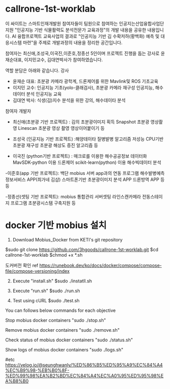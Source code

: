 # callrone-1st-worklab
이 싸이트는 스마트인재개발원 참여자들이 팀원으로 참여하는
인공지는산업융합사업단 지원 "인공지능 기반 식물활력도 분석전문가 교육과정"의 개발 내용을 
공유한 내용입니다.
AI 융합프로젝트 교육사업의 결과로 "인공지능 기반  김 수확저하(황백화) 예측 및 대응시스템 마련"을 주제로
개발과정의 내용을 정리한 공간입니다.

참여자는 최신애,조성국,이국진,이준호,정종선 5인이며
프로젝트 진행을 돕는 강사로 윤재순대표, 이지민교수, 김대연박사가 참여하였습니다.

역할 분담은 아래와 같습니다.
강사
 - 윤재순 대표: 초분광 카메라 광학계, 드론제어를 위한 Mavlink및 ROS 기초교육
 - 이지민 교수: 인공지능 기초(yolo-클래검사), 초분광 카메라 재구성 인공지능, 해수데이터 분석 인공지능 교육
 - 김대연 박사: 식생(김)지수 분석을 위한 강의, 해수데이타 분석 

참여자 개발자
 - 최신애(초분광 기반 프로젝트) : 김의 초분광이미지 획득
                                Snapshot 초분광 영상촬영
                                Linescan 초분광 영상 촬영
                                영상이어붙이기 등

 - 조성국 (인공지능 기반 프로젝트) :해양데이타 질병발병 알고리즘
                                  저성능 CPU기반 초분광 재구성
                                  초분광 해상도 증진 알고리즘 등
                                  
 - 이국진 (python기반 프로젝트) : 매크로를 이용한 해수공공정보 데이터화
                                MavSDK-python 이용 드론제어
                                scikit-learn(python) 이용 해수빅데이터 분석

 -이준호(app 기반 프로젝트): 백단 mobius 서버 app과의 연동 프로그램
                           해수발병예측정보서비스 APP(최가네 김샵)
                           스마트폰기반 초분광이미지 분석 APP
                           드론방역 APP 등등

 -정종선(셋팅 기반 프로젝트): mobius 통합관리 서버셋팅
                           라인스캔카메라 전동스테이지 프로그램
                           초분광시스템 구축지원 등


# docker 기반 mobius 설치
1. Download Mobius_Docker from KETI's git repository

$sudo git clone https://github.com/3hgoods/callrone-1st-worklab.git
$cd callrone-1st-worklab
$chmod +x *.sh


도커버전 확인
ref https://runebook.dev/ko/docs/docker/compose/compose-file/compose-versioning/index

2. Execute "install.sh"
$sudo ./instatll.sh

3. Execute "run.sh"
$sudo ./run.sh

4. Test using cURL
$sudo ./test.sh



You can follows below commands for each objective

Stop mobius docker containers 
"sudo ./stop.sh"

Remove mobius docker containers
"sudo ./remove.sh"

Check status of mobius docker containers
"sudo ./status.sh"

Show logs of mobius docker containers
"sudo ./logs.sh"


#etc
https://velog.io/@seunghwanly/%ED%86%B5%ED%95%A9%EC%84%A4%EC%B9%98-%EB%B0%8F-%ED%99%98%EA%B2%BD%EC%84%A4%EC%A0%95%ED%95%98%EA%B8%B0

